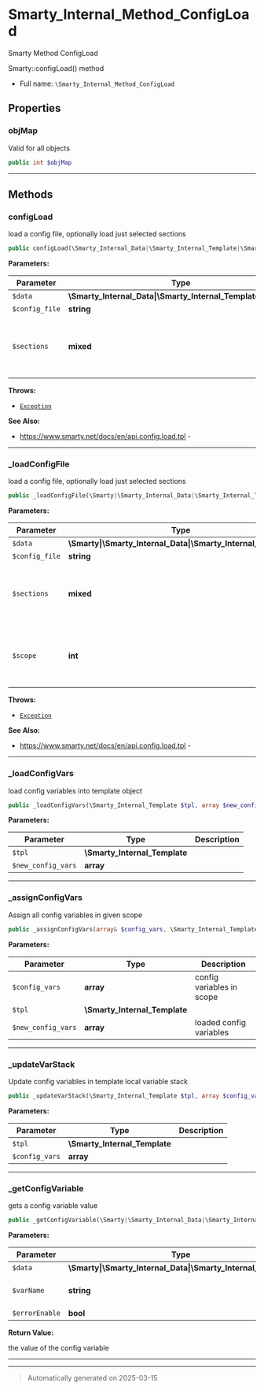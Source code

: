 
# Smarty_Internal_Method_ConfigLoad

Smarty Method ConfigLoad

Smarty::configLoad() method

* Full name: `\Smarty_Internal_Method_ConfigLoad`



## Properties


### objMap

Valid for all objects

```php
public int $objMap
```






***

## Methods


### configLoad

load a config file, optionally load just selected sections

```php
public configLoad(\Smarty_Internal_Data|\Smarty_Internal_Template|\Smarty $data, string $config_file, mixed $sections = null): \Smarty|\Smarty_Internal_Data|\Smarty_Internal_Template
```








**Parameters:**

| Parameter | Type | Description |
|-----------|------|-------------|
| `$data` | **\Smarty_Internal_Data&#124;\Smarty_Internal_Template&#124;\Smarty** |  |
| `$config_file` | **string** | filename |
| `$sections` | **mixed** | array of section names, single<br />section or null |




**Throws:**

- [`Exception`](./Exception.md)



**See Also:**

* https://www.smarty.net/docs/en/api.config.load.tpl - 

***

### _loadConfigFile

load a config file, optionally load just selected sections

```php
public _loadConfigFile(\Smarty|\Smarty_Internal_Data|\Smarty_Internal_Template $data, string $config_file, mixed $sections = null, int $scope): mixed
```








**Parameters:**

| Parameter | Type | Description |
|-----------|------|-------------|
| `$data` | **\Smarty&#124;\Smarty_Internal_Data&#124;\Smarty_Internal_Template** |  |
| `$config_file` | **string** | filename |
| `$sections` | **mixed** | array of section names, single<br />section or null |
| `$scope` | **int** | scope into which config variables<br />shall be loaded |




**Throws:**

- [`Exception`](./Exception.md)



**See Also:**

* https://www.smarty.net/docs/en/api.config.load.tpl - 

***

### _loadConfigVars

load config variables into template object

```php
public _loadConfigVars(\Smarty_Internal_Template $tpl, array $new_config_vars): mixed
```








**Parameters:**

| Parameter | Type | Description |
|-----------|------|-------------|
| `$tpl` | **\Smarty_Internal_Template** |  |
| `$new_config_vars` | **array** |  |





***

### _assignConfigVars

Assign all config variables in given scope

```php
public _assignConfigVars(array& $config_vars, \Smarty_Internal_Template $tpl, array $new_config_vars): mixed
```








**Parameters:**

| Parameter | Type | Description |
|-----------|------|-------------|
| `$config_vars` | **array** | config variables in scope |
| `$tpl` | **\Smarty_Internal_Template** |  |
| `$new_config_vars` | **array** | loaded config variables |





***

### _updateVarStack

Update config variables in template local variable stack

```php
public _updateVarStack(\Smarty_Internal_Template $tpl, array $config_vars): mixed
```








**Parameters:**

| Parameter | Type | Description |
|-----------|------|-------------|
| `$tpl` | **\Smarty_Internal_Template** |  |
| `$config_vars` | **array** |  |





***

### _getConfigVariable

gets  a config variable value

```php
public _getConfigVariable(\Smarty|\Smarty_Internal_Data|\Smarty_Internal_Template $data, string $varName, bool $errorEnable = true): null|string
```








**Parameters:**

| Parameter | Type | Description |
|-----------|------|-------------|
| `$data` | **\Smarty&#124;\Smarty_Internal_Data&#124;\Smarty_Internal_Template** |  |
| `$varName` | **string** | the name of the config variable |
| `$errorEnable` | **bool** |  |


**Return Value:**

the value of the config variable




***


***
> Automatically generated on 2025-03-15
